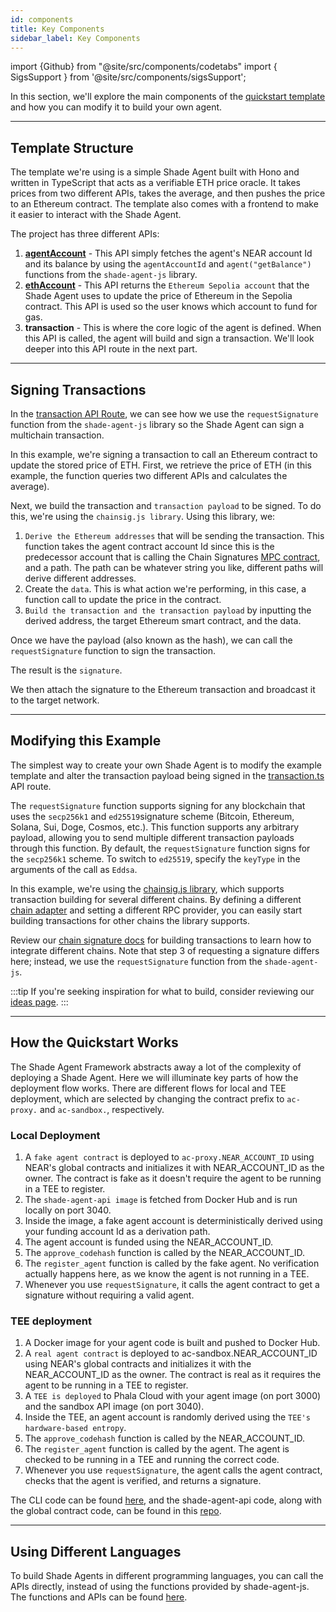 ```yaml
---
id: components
title: Key Components
sidebar_label: Key Components
---
```


import {Github} from "@site/src/components/codetabs"
import { SigsSupport } from '@site/src/components/sigsSupport';

In this section, we'll explore the main components of the [quickstart template](https://github.com/NearDeFi/shade-agent-sandbox-template/tree/migrate) and how you can modify it to build your own agent.

---

## Template Structure

The template we're using is a simple Shade Agent built with Hono and written in TypeScript that acts as a verifiable ETH price oracle. It takes prices from two different APIs, takes the average, and then pushes the price to an Ethereum contract. The template also comes with a frontend to make it easier to interact with the Shade Agent.

The project has three different APIs:
1) [**agentAccount**](https://github.com/NearDeFi/shade-agent-sandbox-template/blob/migrate/src/routes/agentAccount.ts) - This API simply fetches the agent's NEAR account Id and its balance by using the `agentAccountId` and `agent("getBalance")` functions from the `shade-agent-js` library.
2) [**ethAccount**](https://github.com/NearDeFi/shade-agent-sandbox-template/blob/migrate/src/routes/ethAccount.ts) - This API returns the `Ethereum Sepolia account` that the Shade Agent uses to update the price of Ethereum in the Sepolia contract. This API is used so the user knows which account to fund for gas.
3) **transaction** - This is where the core logic of the agent is defined. When this API is called, the agent will build and sign a transaction. We'll look deeper into this API route in the next part.

---

## Signing Transactions

In the [transaction API Route](https://github.com/NearDeFi/shade-agent-sandbox-template/blob/migrate/src/routes/ethAccount.ts), we can see how we use the `requestSignature` function from the `shade-agent-js` library so the Shade Agent can sign a multichain transaction.

In this example, we're signing a transaction to call an Ethereum contract to update the stored price of ETH. First, we retrieve the price of ETH (in this example, the function queries two different APIs and calculates the average).

<Github fname="transaction.ts" language="javascript"
    url="https://github.com/NearDeFi/shade-agent-sandbox-template/blob/migrate/src/routes/transaction.ts#L25"
    start="25" end="25" />

Next, we build the transaction and `transaction payload` to be signed. To do this, we're using the `chainsig.js library`. 
Using this library, we:
1. `Derive the Ethereum addresses` that will be sending the transaction. This function takes the agent contract account Id since this is the predecessor account that is calling the Chain Signatures [MPC contract](https://github.com/Near-One/mpc/tree/main/libs/chain-signatures/contract), and a path. The path can be whatever string you like, different paths will derive different addresses.
2. Create the `data`. This is what action we're performing, in this case, a function call to update the price in the contract.
3. `Build the transaction and the transaction payload` by inputting the derived address, the target Ethereum smart contract, and the data.

<Github fname="transaction.ts" language="javascript"
    url="https://github.com/NearDeFi/shade-agent-sandbox-template/blob/migrate/src/routes/transaction.ts#L64-L80"
    start="64" end="80" />

Once we have the payload (also known as the hash), we can call the `requestSignature` function to sign the transaction.

<Github fname="transaction.ts" language="javascript"
    url="https://github.com/NearDeFi/shade-agent-sandbox-template/blob/migrate/src/routes/transaction.ts#L37-L40"
    start="37" end="40" />

The result is the `signature`.

We then attach the signature to the Ethereum transaction and broadcast it to the target network.

<Github fname="transaction.ts" language="javascript"
    url="https://github.com/NearDeFi/shade-agent-sandbox-template/blob/migrate/src/routes/transaction.ts#L44-L50"
    start="44" end="50" />

---

## Modifying this Example

The simplest way to create your own Shade Agent is to modify the example template and alter the transaction payload being signed in the [transaction.ts](https://github.com/NearDeFi/shade-agent-sandbox-template/blob/migrate/src/routes/transaction.ts) API route. 

The `requestSignature` function supports signing for any blockchain that uses the `secp256k1` and `ed25519`signature scheme (Bitcoin, Ethereum, Solana, Sui, Doge, Cosmos, etc.). This function supports any arbitrary payload, allowing you to send multiple different transaction payloads through this function. By default, the `requestSignature` function signs for the `secp256k1` scheme. To switch to `ed25519`, specify the `keyType` in the arguments of the call as `Eddsa`.

In this example, we're using the [chainsig.js library](https://neardefi.github.io/chainsig.js/), which supports transaction building for several different chains. By defining a different [chain adapter](https://github.com/NearDeFi/shade-agent-sandbox-template/blob/migrate/src/utils/ethereum.ts#L42-L51) and setting a different RPC provider, you can easily start building transactions for other chains the library supports.

Review our [chain signature docs](../../../chain-abstraction/chain-signatures/implementation.md) for building transactions to learn how to integrate different chains. Note that step 3 of requesting a signature differs here; instead, we use the `requestSignature` function from the `shade-agent-js`.

:::tip
If you're seeking inspiration for what to build, consider reviewing our [ideas page](../examples.md).
:::

---

## How the Quickstart Works

The Shade Agent Framework abstracts away a lot of the complexity of deploying a Shade Agent. Here we will illuminate key parts of how the deployment flow works. There are different flows for local and TEE deployment, which are selected by changing the contract prefix to `ac-proxy.` and `ac-sandbox.`, respectively.

### Local Deployment 
1) A `fake agent contract` is deployed to `ac-proxy.NEAR_ACCOUNT_ID` using NEAR's global contracts and initializes it with NEAR_ACCOUNT_ID as the owner. The contract is fake as it doesn't require the agent to be running in a TEE to register.
2) The `shade-agent-api image` is fetched from Docker Hub and is run locally on port 3040.
3) Inside the image, a fake agent account is deterministically derived using your funding account Id as a derivation path.
4) The agent account is funded using the NEAR_ACCOUNT_ID.
5) The `approve_codehash` function is called by the NEAR_ACCOUNT_ID.
6) The `register_agent` function is called by the fake agent. No verification actually happens here, as we know the agent is not running in a TEE. 
7) Whenever you use `requestSignature`, it calls the agent contract to get a signature without requiring a valid agent.

### TEE deployment 
1) A Docker image for your agent code is built and pushed to Docker Hub.
2) A `real agent contract` is deployed to ac-sandbox.NEAR_ACCOUNT_ID using NEAR's global contracts and initializes it with the NEAR_ACCOUNT_ID as the owner. The contract is real as it requires the agent to be running in a TEE to register.
3) A `TEE is deployed` to Phala Cloud with your agent image (on port 3000) and the sandbox API image (on port 3040).
4) Inside the TEE, an agent account is randomly derived using the `TEE's hardware-based entropy`.
5) The `approve_codehash` function is called by the NEAR_ACCOUNT_ID.
6) The `register_agent` function is called by the agent. The agent is checked to be running in a TEE and running the correct code.
7) Whenever you use `requestSignature`, the agent calls the agent contract, checks that the agent is verified, and returns a signature.

The CLI code can be found [here](https://github.com/NearDeFi/shade-agent-cli/blob/main), and the shade-agent-api code, along with the global contract code, can be found in this [repo](https://github.com/NearDeFi/shade-agent-js).

---

## Using Different Languages 

To build Shade Agents in different programming languages, you can call the APIs directly, instead of using the functions provided by shade-agent-js. The functions and APIs can be found [here](https://github.com/NearDeFi/shade-agent-js/blob/main/src/api.ts).

<SigsSupport />